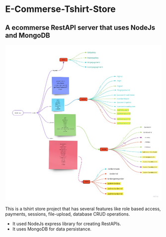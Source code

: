 # E-Commerse-Tshirt-Store

## A ecommerse RestAPI server that uses NodeJs and MongoDB

![Mind Map Image](mindmap.jpg "Mind Map")

This is a tshirt store project that has several features like role based access, payments, sessions, file-upload, database CRUD operations.

- It used NodeJs express library for creating RestAPIs.
- It uses MongoDB for data persistance.
